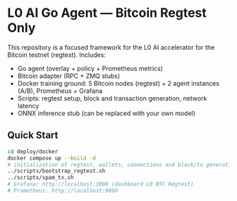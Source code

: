 # L0 AI Go Agent — Bitcoin Regtest Only

This repository is a focused framework for the L0 AI accelerator for the Bitcoin testnet (regtest).
Includes:
- Go agent (overlay + policy + Prometheus metrics)
- Bitcoin adapter (RPC + ZMQ stubs)
- Docker training ground: 5 Bitcoin nodes (regtest) + 2 agent instances (A/B), Prometheus + Grafana
- Scripts: regtest setup, block and transaction generation, network latency
- ONNX inference stub (can be replaced with your own model)

## Quick Start
```bash
cd deploy/docker
docker compose up --build -d
# initialization of regtest, wallets, connections and block/tx generation
../scripts/bootstrap_regtest.sh
../scripts/spam_tx.sh
# Grafana: http://localhost:3000 (dashboard L0 BTC Regtest)
# Prometheus: http://localhost:9090

```
